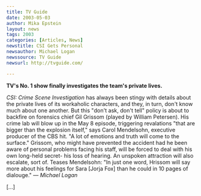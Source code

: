```yaml
---
title: TV Guide
date: 2003-05-03
author: Mika Epstein
layout: news
tags: 2003
categories: [Articles, News]
newstitle: CSI Gets Personal  
newsauthor: Michael Logan  
newssource: TV Guide  
newsurl: http://tvguide.com/  

---
```


**TV's No. 1 show finally investigates the team's private lives.**

*CSI: Crime Scene Investigation* has always been stingy with details about the private lives of its workaholic characters, and they, in turn, don't know much about one another. But this "don't ask, don't tell" policy is about to backfire on forensics chief Gil Grissom (played by William Petersen). His crime lab will blow up in the May 8 episode, triggering revalations "that are bigger than the explosion itself," says Carol Mendelsohn, executive producer of the CBS hit. "A lot of emotions and truth will come to the surface." Grissom, who might have prevented the accident had he been aware of personal problems facing his staff, will be forced to deal with his own long-held secret- his loss of hearing. An unspoken attraction will also escalate, sort of. Teases Mendelsohn: "In just one word, Hrissom will say more about his feelings for Sara [Jorja Fox] than he could in 10 pages of dialouge." &#8212; *Michael Logan*

[...]

